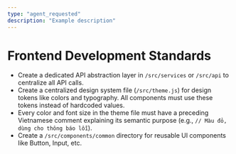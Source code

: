 ```yaml
---
type: "agent_requested"
description: "Example description"
---
```

# Frontend Development Standards

- Create a dedicated API abstraction layer in `/src/services` or `/src/api` to centralize all API calls.
- Create a centralized design system file (`/src/theme.js`) for design tokens like colors and typography. All components must use these tokens instead of hardcoded values.
- Every color and font size in the theme file must have a preceding Vietnamese comment explaining its semantic purpose (e.g., `// Màu đỏ, dùng cho thông báo lỗi`).
- Create a `/src/components/common` directory for reusable UI components like Button, Input, etc.